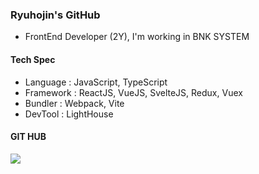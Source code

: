 ### Ryuhojin's GitHub 

- FrontEnd Developer (2Y), I'm working in BNK SYSTEM

#### Tech Spec
- Language : JavaScript, TypeScript
- Framework : ReactJS, VueJS, SvelteJS, Redux, Vuex
- Bundler : Webpack, Vite
- DevTool : LightHouse

#### GIT HUB
![](https://github-readme-stats.vercel.app/api?username=ryuhojin&theme=dracula)
